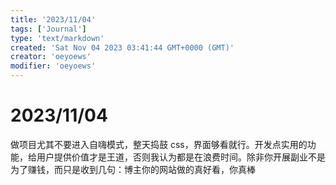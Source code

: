 ```yaml
---
title: '2023/11/04'
tags: ['Journal']
type: 'text/markdown'
created: 'Sat Nov 04 2023 03:41:44 GMT+0000 (GMT)'
creator: 'oeyoews'
modifier: 'oeyoews'
---
```


# 2023/11/04

做项目尤其不要进入自嗨模式，整天捣鼓 css，界面够看就行。开发点实用的功能，给用户提供价值才是王道，否则我认为都是在浪费时间。除非你开展副业不是为了赚钱，而只是收到几句：博主你的网站做的真好看，你真棒
